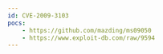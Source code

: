 ```yaml
---
id: CVE-2009-3103
pocs:
    - https://github.com/mazding/ms09050
    - https://www.exploit-db.com/raw/9594
---
```

